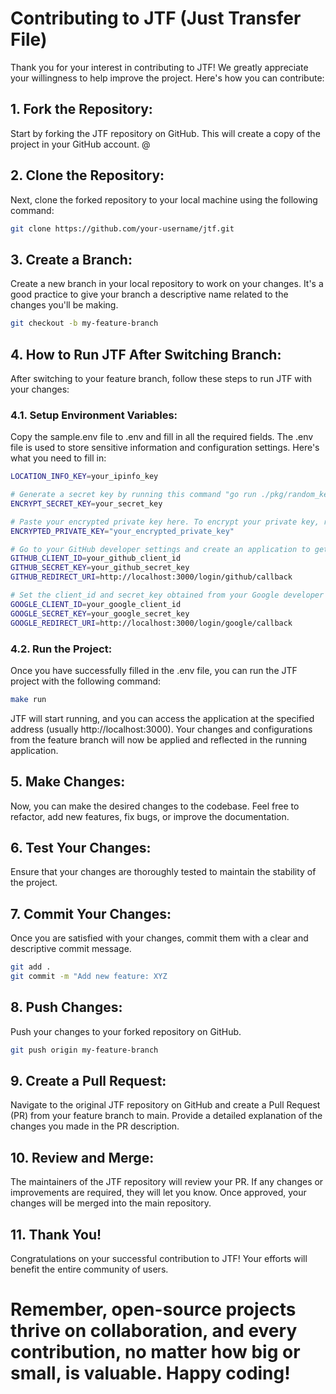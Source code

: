 # Contributing to JTF (Just Transfer File)

Thank you for your interest in contributing to JTF! We greatly appreciate your willingness to help improve the project. Here's how you can contribute:

## 1. Fork the Repository:
Start by forking the JTF repository on GitHub. This will create a copy of the project in your GitHub account.
@
## 2. Clone the Repository:
Next, clone the forked repository to your local machine using the following command:

```bash
git clone https://github.com/your-username/jtf.git
```

## 3. Create a Branch:
Create a new branch in your local repository to work on your changes. It's a good practice to give your branch a descriptive name related to the changes you'll be making.

```bash
git checkout -b my-feature-branch
```

## 4. How to Run JTF After Switching Branch:
After switching to your feature branch, follow these steps to run JTF with your changes:
### 4.1. Setup Environment Variables:
Copy the sample.env file to .env and fill in all the required fields. The .env file is used to store sensitive information and configuration settings. Here's what you need to fill in:
```bash # Get the key from https://ipinfo.io/ and paste it below
LOCATION_INFO_KEY=your_ipinfo_key

# Generate a secret key by running this command "go run ./pkg/random_key/main.go"
ENCRYPT_SECRET_KEY=your_secret_key

# Paste your encrypted private key here. To encrypt your private key, run the command "go run ./pkg/encrypt/main.go" and fill all required fields. Copy the encrypted key and paste it below.
ENCRYPTED_PRIVATE_KEY="your_encrypted_private_key"

# Go to your GitHub developer settings and create an application to get the client_id and secret_key. Set the redirect URL to http://localhost:3000/login/github/callback.
GITHUB_CLIENT_ID=your_github_client_id
GITHUB_SECRET_KEY=your_github_secret_key
GITHUB_REDIRECT_URI=http://localhost:3000/login/github/callback

# Set the client_id and secret_key obtained from your Google developer settings.
GOOGLE_CLIENT_ID=your_google_client_id
GOOGLE_SECRET_KEY=your_google_secret_key
GOOGLE_REDIRECT_URI=http://localhost:3000/login/google/callback
```
### 4.2. Run the Project:
Once you have successfully filled in the .env file, you can run the JTF project with the following command:
```bash
make run
```
JTF will start running, and you can access the application at the specified address (usually http://localhost:3000). Your changes and configurations from the feature branch will now be applied and reflected in the running application.

## 5. Make Changes:
Now, you can make the desired changes to the codebase. Feel free to refactor, add new features, fix bugs, or improve the documentation.

## 6. Test Your Changes:
Ensure that your changes are thoroughly tested to maintain the stability of the project.

## 7. Commit Your Changes:
Once you are satisfied with your changes, commit them with a clear and descriptive commit message.

```bash
git add .
git commit -m "Add new feature: XYZ
```

## 8. Push Changes:
Push your changes to your forked repository on GitHub.

```bash
git push origin my-feature-branch
```

## 9. Create a Pull Request:
Navigate to the original JTF repository on GitHub and create a Pull Request (PR) from your feature branch to main. Provide a detailed explanation of the changes you made in the PR description.

## 10. Review and Merge:
The maintainers of the JTF repository will review your PR. If any changes or improvements are required, they will let you know. Once approved, your changes will be merged into the main repository.

## 11. Thank You!
Congratulations on your successful contribution to JTF! Your efforts will benefit the entire community of users.

# Remember, open-source projects thrive on collaboration, and every contribution, no matter how big or small, is valuable. Happy coding!
